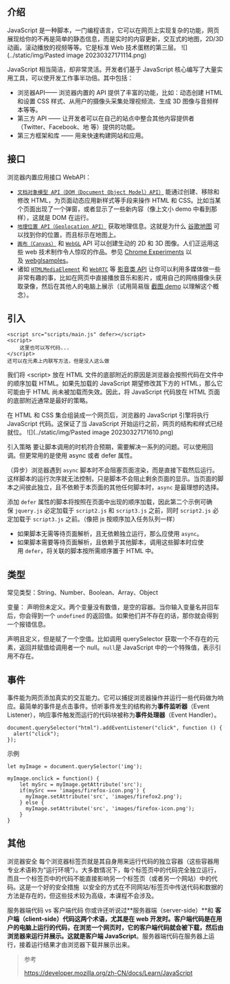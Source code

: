## 介绍
JavaScript 是一种脚本，一门编程语言，它可以在网页上实现复杂的功能，网页展现给你的不再是简单的静态信息，而是实时的内容更新，交互式的地图，2D/3D 动画，滚动播放的视频等等。它是标准 Web 技术蛋糕的第三层。
![](../static/img/Pasted image 20230327171114.png)


JavaScript 相当简洁，却非常灵活。开发者们基于 JavaScript 核心编写了大量实用工具，可以使开发工作事半功倍。其中包括：
-   浏览器API—— 浏览器内置的 API 提供了丰富的功能，比如：动态创建 HTML 和设置 CSS 样式、从用户的摄像头采集处理视频流、生成 3D 图像与音频样本等等。
-   第三方 API —— 让开发者可以在自己的站点中整合其他内容提供者（Twitter、Facebook、地 等）提供的功能。
-   第三方框架和库 —— 用来快速构建网站和应用。

## 接口
浏览器内置应用接口 WebAPI：
-   [`文档对象模型 API（DOM（Document Object Model）API）`]( https://developer.mozilla.org/zh-CN/docs/Web/API/Document_Object_Model "文档对象模型 API（DOM（Document Object Model）API）") 能通过创建、移除和修改 HTML，为页面动态应用新样式等手段来操作 HTML 和 CSS。比如当某个页面出现了一个弹窗，或者显示了一些新内容（像上文小 demo 中看到那样），这就是 DOM 在运行。
-   [`地理位置 API（Geolocation API）`](https://developer.mozilla.org/zh-CN/docs/Web/API/Geolocation "地理位置 API（Geolocation API）") 获取地理信息。这就是为什么 [谷歌地图](https://www.google.cn/maps) 可以找到你的位置，而且标示在地图上。
-   [`画布（Canvas）`](https://developer.mozilla.org/zh-CN/docs/Web/API/Canvas_API "画布（Canvas）") 和 [`WebGL`](https://developer.mozilla.org/zh-CN/docs/Web/API/WebGL_API "WebGL") API 可以创建生动的 2D 和 3D 图像。人们正运用这些 web 技术制作令人惊叹的作品。参见 [Chrome Experiments](https://www.chromeexperiments.com/webgl) 以及 [webglsamples](https://webglsamples.org/)。
-   诸如 [`HTMLMediaElement`](https://developer.mozilla.org/zh-CN/docs/Web/API/HTMLMediaElement) 和 [`WebRTC`]( https://developer.mozilla.org/zh-CN/docs/Web/API/WebRTC_API "WebRTC") 等 [影音类 API](https://developer.mozilla.org/zh-CN/docs/Web/Guide/Audio_and_video_delivery) 让你可以利用多媒体做一些非常有趣的事，比如在网页中直接播放音乐和影片，或用自己的网络摄像头获取录像，然后在其他人的电脑上展示（试用简易版 [截图 demo](http://chrisdavidmills.github.io/snapshot/) 以理解这个概念）。

## 引入
```
<script src="scripts/main.js" defer></script>
<script>
	这里也可以写代码...
</script>
还可以在元素上内联写方法，但是没人这么做
```
我们将 \<script\> 放在 HTML 文件的底部附近的原因是浏览器会按照代码在文件中的顺序加载 HTML。如果先加载的 JavaScript 期望修改其下方的 HTML，那么它可能由于 HTML 尚未被加载而失效。因此，将 JavaScript 代码放在 HTML 页面的底部附近通常是最好的策略。

在 HTML 和 CSS 集合组装成一个网页后，浏览器的 JavaScript 引擎将执行 JavaScript 代码。这保证了当 JavaScript 开始运行之前，网页的结构和样式已经就位。
![](../static/img/Pasted image 20230327171610.png)


引入策略
要让脚本调用的时机符合预期，需要解决一系列的问题。可以使用回调。但更常用的是使用 async 或者 defer 属性。

（异步）浏览器遇到 `async` 脚本时不会阻塞页面渲染，而是直接下载然后运行。这样脚本的运行次序就无法控制，只是脚本不会阻止剩余页面的显示。当页面的脚本之间彼此独立，且不依赖于本页面的其他任何脚本时，`async` 是最理想的选择。

添加 `defer` 属性的脚本将按照在页面中出现的顺序加载，因此第二个示例可确保 `jquery.js` 必定加载于 `script2.js` 和 `script3.js` 之前，同时 `script2.js` 必定加载于 `script3.js` 之前。（像把 js 按顺序加入任务队列一样）
-   如果脚本无需等待页面解析，且无依赖独立运行，那么应使用 `async`。
-   如果脚本需要等待页面解析，且依赖于其他脚本，调用这些脚本时应使用 `defer`，将关联的脚本按所需顺序置于 HTML 中。

## 类型
常见类型：String、Number、Boolean、Array、Object

变量：
声明但未定义。两个变量没有数值，是空的容器。当你输入变量名并回车后，你会得到一个 `undefined` 的返回值。如果他们并不存在的话，那你就会得到一个报错信息。

声明且定义，但是赋了一个空值。比如调用 querySelector 获取一个不存在的元素，返回并赋值给调用者一个 null。`null`是 JavaScript 中的一个特殊值，表示引用不存在。

## 事件
事件能为网页添加真实的交互能力。它可以捕捉浏览器操作并运行一些代码做为响应。最简单的事件是点击事件。侦听事件发生的结构称为**事件监听器**（Event Listener），响应事件触发而运行的代码块被称为**事件处理器**（Event Handler）。
```
document.querySelector("html").addEventListener("click", function () {
  alert("click");
});
```

示例
```
let myImage = document.querySelector('img');

myImage.onclick = function() {
    let mySrc = myImage.getAttribute('src');
    if(mySrc === 'images/firefox-icon.png') {
      myImage.setAttribute('src', 'images/firefox2.png');
    } else {
      myImage.setAttribute('src', 'images/firefox-icon.png');
    }
}
```

## 其他
浏览器安全
每个浏览器标签页就是其自身用来运行代码的独立容器（这些容器用专业术语称为“运行环境”）。大多数情况下，每个标签页中的代码完全独立运行，而且一个标签页中的代码不能直接影响另一个标签页（或者另一个网站）中的代码。这是一个好的安全措施
 以安全的方式在不同网站/标签页中传送代码和数据的方法是存在的，但这些技术较为高级，本课程不会涉及。

服务器端代码 vs 客户端代码
你或许还听说过**服务器端（server-side）**和 **客户端（client-side）**代码这两个术语，尤其是在 web 开发时。客户端代码是在用户的电脑上运行的代码，在浏览一个网页时，它的客户端代码就会被下载，然后由浏览器来运行并展示。这就是**客户端 JavaScript**。服务器端代码在服务器上运行，接着运行结果才由浏览器下载并展示出来。

> 参考
> 
> https://developer.mozilla.org/zh-CN/docs/Learn/JavaScript